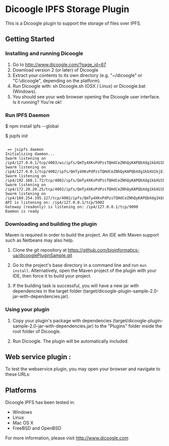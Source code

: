 Dicoogle IPFS Storage Plugin 
========================

This is a Dicoogle plugin to support the storage of files over IPFS. 

Getting Started
---------------

### Installing and running Dicoogle

1. Go to http://www.dicoogle.com/?page_id=67
2. Download version 2 (or later) of Dicoogle
3. Extract your contents to its own directory (e.g. "~/dicoogle" or "C:\dicoogle", depending on the platform).
4. Run Dicoogle with: sh Dicoogle.sh (OSX / Linux) or Dicoogle.bat (Windows).
5. You should see your web browser opening the Dicoogle user interface. Is it running? You're ok!


### Run IPFS Daemon 

$ npm install ipfs --global

$ jsipfs init 

````

 => jsipfs daemon
Initializing daemon...
Swarm listening on /ip4/127.0.0.1/tcp/4003/ws/ipfs/QmTy4XKvPdPzsTQHdCeZNhQyKAPQbXdg1kbXU1kjEiJeuJ
Swarm listening on /ip4/127.0.0.1/tcp/4002/ipfs/QmTy4XKvPdPzsTQHdCeZNhQyKAPQbXdg1kbXU1kjEiJeuJ
Swarm listening on /ip4/192.168.1.72/tcp/4002/ipfs/QmTy4XKvPdPzsTQHdCeZNhQyKAPQbXdg1kbXU1kjEiJeuJ
Swarm listening on /ip4/172.20.20.25/tcp/4002/ipfs/QmTy4XKvPdPzsTQHdCeZNhQyKAPQbXdg1kbXU1kjEiJeuJ
Swarm listening on /ip4/169.254.195.127/tcp/4002/ipfs/QmTy4XKvPdPzsTQHdCeZNhQyKAPQbXdg1kbXU1kjEiJeuJ
API is listening on: /ip4/127.0.0.1/tcp/5002
Gateway (readonly) is listening on: /ip4/127.0.0.1/tcp/9090
Daemon is ready
````

### Downloading and building the plugin

Maven is required in order to build the project. An IDE with Maven support such as Netbeans may also help.

1. Clone the git repository at https://github.com/bioinformatics-ua/dicooglePluginSample.git

2. Go to the project's base directory in a command line and run `mvn install`. Alternatively, open
   the Maven project of the plugin with your IDE, then force it to build your project.

3. If the building task is successful, you will have a new jar with dependencies in the target
   folder (target/dicoogle-plugin-sample-2.0-jar-with-dependencies.jar).


### Using your plugin

1. Copy your plugin's package with dependencies (target/dicoogle-plugin-sample-2.0-jar-with-dependencies.jar)
   to the "Plugins" folder inside the root folder of Dicoogle.

2. Run Dicoogle. The plugin will be automatically included.


Web service plugin : 
--------------------------------------

To test the webservice plugin, you may open your browser and navigate to these URLs:


Platforms
----------

Dicoogle IPFS has been tested in:

- Windows
- Linux
- Mac OS X
- FreeBSD and OpenBSD

For more information, please visit http://www.dicoogle.com

